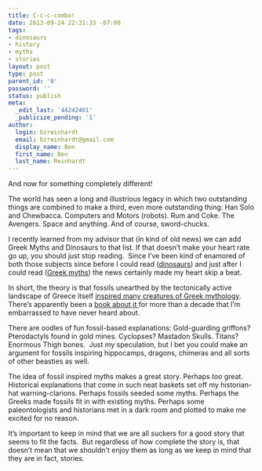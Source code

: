 ```yaml
---
title: C-c-c-combo!
date: 2013-09-24 22:31:33 -07:00
tags:
- dinosaurs
- history
- myths
- stories
layout: post
type: post
parent_id: '0'
password: ''
status: publish
meta:
  _edit_last: '44242401'
  _publicize_pending: '1'
author:
  login: bzreinhardt
  email: bzreinhardt@gmail.com
  display_name: Ben
  first_name: Ben
  last_name: Reinhardt
---
```


<p>And now for something completely different!</p>
<p>The world has seen a long and illustrious legacy in which two outstanding things are combined to make a third, even more outstanding thing: Han Solo and Chewbacca. Computers and Motors (robots). Rum and Coke. The Avengers. Space and anything. And of course, sword-chucks.</p>
<p>I recently learned from my advisor that (in kind of old news) we can add Greek Myths and Dinosaurs to that list. If that doesn’t make your heart rate go up, you should just stop reading.  Since I’ve been kind of enamored of both those subjects since before I could read (<a href="http://www.amazon.com/Giant-Golden-Dinosaurs-Prehistoric-Reptiles/dp/0307137643" target="_blank">dinosaurs</a>) and just after I could read (<a href="http://www.amazon.com/DAulaires-Greek-Myths-Ingri-dAulaire/dp/0440406943/ref=sr_1_1?ie=UTF8&amp;qid=1380071769&amp;sr=8-1&amp;keywords=D%27Aulaires%27+Book+of+Greek+Myths" target="_blank">Greek myths</a>) the news certainly made my heart skip a beat.</p>
<p>In short, the theory is that fossils unearthed by the tectonically active landscape of Greece itself <a href="http://news.discovery.com/history/archaeology/fossil-ancient-greeks-mammal-110331.htm" target="_blank">inspired many creatures of Greek mythology</a>. There’s apparently been a <a href="http://www.amazon.com/The-First-Fossil-Hunters-Paleontology/dp/0691058636" target="_blank">book about it </a>for more than a decade that I’m embarrassed to have never heard about.</p>
<p>There are oodles of fun fossil-based explanations: Gold-guarding griffons? Pterodactyls found in gold mines. Cyclopses? Mastadon Skulls. Titans? Enormous Thigh bones.  Just my speculation, but I bet you could make an argument for fossils inspiring hippocamps, dragons, chimeras and all sorts of other beasties as well.</p>
<p>The idea of fossil inspired myths makes a great story. Perhaps <i>too</i> great. Historical explanations that come in such neat baskets set off my historian-hat warning-clarions. Perhaps fossils seeded some myths. Perhaps the Greeks made fossils fit in with existing myths. Perhaps some paleontologists and historians met in a dark room and plotted to make me excited for no reason.</p>
<p>It’s important to keep in mind that we are all suckers for a good story that seems to fit the facts.  But regardless of how complete the story is, that doesn’t mean that we shouldn’t enjoy them as long as we keep in mind that they are in fact, stories.</p>
